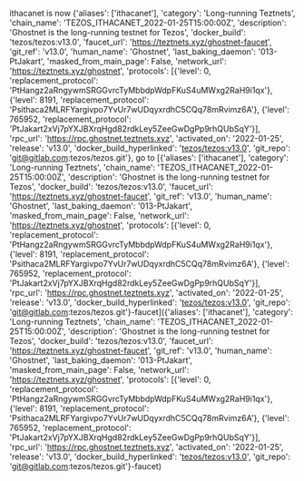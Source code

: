 ithacanet is now {'aliases': ['ithacanet'], 'category': 'Long-running Teztnets', 'chain_name': 'TEZOS_ITHACANET_2022-01-25T15:00:00Z', 'description': 'Ghostnet is the long-running testnet for Tezos', 'docker_build': 'tezos/tezos:v13.0', 'faucet_url': 'https://teztnets.xyz/ghostnet-faucet', 'git_ref': 'v13.0', 'human_name': 'Ghostnet', 'last_baking_daemon': '013-PtJakart', 'masked_from_main_page': False, 'network_url': 'https://teztnets.xyz/ghostnet', 'protocols': [{'level': 0, 'replacement_protocol': 'PtHangz2aRngywmSRGGvrcTyMbbdpWdpFKuS4uMWxg2RaH9i1qx'}, {'level': 8191, 'replacement_protocol': 'Psithaca2MLRFYargivpo7YvUr7wUDqyxrdhC5CQq78mRvimz6A'}, {'level': 765952, 'replacement_protocol': 'PtJakart2xVj7pYXJBXrqHgd82rdkLey5ZeeGwDgPp9rhQUbSqY'}], 'rpc_url': 'https://rpc.ghostnet.teztnets.xyz', 'activated_on': '2022-01-25', 'release': 'v13.0', 'docker_build_hyperlinked': '[tezos/tezos:v13.0](https://hub.docker.com/r/tezos/tezos/tags?page=1&ordering=last_updated&name=v13.0)', 'git_repo': 'git@gitlab.com:tezos/tezos.git'}, go to [{'aliases': ['ithacanet'], 'category': 'Long-running Teztnets', 'chain_name': 'TEZOS_ITHACANET_2022-01-25T15:00:00Z', 'description': 'Ghostnet is the long-running testnet for Tezos', 'docker_build': 'tezos/tezos:v13.0', 'faucet_url': 'https://teztnets.xyz/ghostnet-faucet', 'git_ref': 'v13.0', 'human_name': 'Ghostnet', 'last_baking_daemon': '013-PtJakart', 'masked_from_main_page': False, 'network_url': 'https://teztnets.xyz/ghostnet', 'protocols': [{'level': 0, 'replacement_protocol': 'PtHangz2aRngywmSRGGvrcTyMbbdpWdpFKuS4uMWxg2RaH9i1qx'}, {'level': 8191, 'replacement_protocol': 'Psithaca2MLRFYargivpo7YvUr7wUDqyxrdhC5CQq78mRvimz6A'}, {'level': 765952, 'replacement_protocol': 'PtJakart2xVj7pYXJBXrqHgd82rdkLey5ZeeGwDgPp9rhQUbSqY'}], 'rpc_url': 'https://rpc.ghostnet.teztnets.xyz', 'activated_on': '2022-01-25', 'release': 'v13.0', 'docker_build_hyperlinked': '[tezos/tezos:v13.0](https://hub.docker.com/r/tezos/tezos/tags?page=1&ordering=last_updated&name=v13.0)', 'git_repo': 'git@gitlab.com:tezos/tezos.git'}-faucet]({'aliases': ['ithacanet'], 'category': 'Long-running Teztnets', 'chain_name': 'TEZOS_ITHACANET_2022-01-25T15:00:00Z', 'description': 'Ghostnet is the long-running testnet for Tezos', 'docker_build': 'tezos/tezos:v13.0', 'faucet_url': 'https://teztnets.xyz/ghostnet-faucet', 'git_ref': 'v13.0', 'human_name': 'Ghostnet', 'last_baking_daemon': '013-PtJakart', 'masked_from_main_page': False, 'network_url': 'https://teztnets.xyz/ghostnet', 'protocols': [{'level': 0, 'replacement_protocol': 'PtHangz2aRngywmSRGGvrcTyMbbdpWdpFKuS4uMWxg2RaH9i1qx'}, {'level': 8191, 'replacement_protocol': 'Psithaca2MLRFYargivpo7YvUr7wUDqyxrdhC5CQq78mRvimz6A'}, {'level': 765952, 'replacement_protocol': 'PtJakart2xVj7pYXJBXrqHgd82rdkLey5ZeeGwDgPp9rhQUbSqY'}], 'rpc_url': 'https://rpc.ghostnet.teztnets.xyz', 'activated_on': '2022-01-25', 'release': 'v13.0', 'docker_build_hyperlinked': '[tezos/tezos:v13.0](https://hub.docker.com/r/tezos/tezos/tags?page=1&ordering=last_updated&name=v13.0)', 'git_repo': 'git@gitlab.com:tezos/tezos.git'}-faucet)
